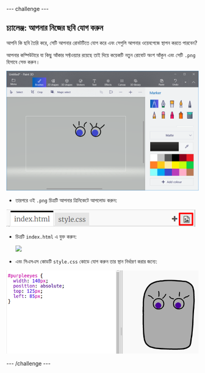 --- challenge ---

## চ্যালেঞ্জ: আপনার নিজের ছবি যোগ করুন

আপনি কি ছবি তৈরি করে, সেটি আপনার রোবটটিতে যোগ করে এবং সেগুলি আপনার ওয়েবপেজে স্থাপন করতে পারবেন?

আপনার কম্পিউটারে যা কিছু আঁকার সফ্টওয়্যার রয়েছে তাই দিয়ে কয়েকটি নতুন রোবোট অংশ আঁকুন এবং সেটি `.png` হিসাবে সেভ করুন।

![স্ক্রিনশট](images/robot-eyes-edit.png)

+ তারপরে ওই `.png` চিত্রটি আপনার ত্রিনিকেটে আপলোড করুন:

![স্ক্রীনশট](images/robot-image-add.png)

+ চিত্রটি `index.html` এ যুক্ত করুন: 

    <img id="purpleeyes" src="purpleeyes.png">
    

+ এবং সিএসএস কোডটি `style.css` কোডে যোগ করুন তার স্থান নির্ধারণ করার জন্যে:

![স্ক্রীনশট](images/robot-use-purple-eyes.png)

--- /challenge ---